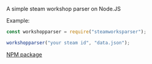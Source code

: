 A simple steam workshop parser on Node.JS

Example:

```javascript
const workshopparser = require("steamworksparser");

workshopparser("your steam id", "data.json");
```

[NPM package](https://www.npmjs.com/package/steamworksparser)
